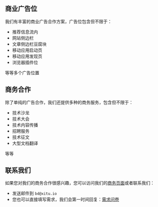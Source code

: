 ## 商业广告位

我们有丰富的商业广告合作方案，广告位包含但不限于：

* 推荐信息流内
* 网站侧边栏
* 文章侧边栏豆腐块
* 移动应用启动页
* 移动应用发现页
* 浏览器插件位

等等多个广告位置

## 商务合作

除了单纯的广告合作，我们还提供多种的商务服务，包含但不限于：

* 技术沙龙
* 技术大会
* 技术内容传播
* 招聘服务
* 技术征文
* 大型文档翻译

等等

## 联系我们

如果您对我们的商务合作很感兴趣，您可以访问我们的[商务页面](https://bd.juejin.cn "https://bd.juejin.cn")或者联系我们：

* 发送邮件到 `bd@xitu.io`
* 您也可以直接填写需求，我们会第一时间回复：[需求问卷](https://link.juejin.cn?target=https%3A%2F%2Fwj.qq.com%2Fs%2F1165537%2Fb638 "https://wj.qq.com/s/1165537/b638")